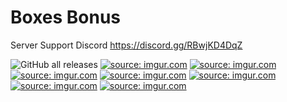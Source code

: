 # Boxes Bonus
Server Support Discord 
https://discord.gg/RBwjKD4DqZ

<img alt="GitHub all releases" src="https://img.shields.io/github/downloads/LuXoKINGGaming/boxes-bonus/total?color=darkgreen&style=for-the-badge">
<a href="https://imgur.com/RTGi8dN"><img src="https://i.imgur.com/RTGi8dN.png" title="source: imgur.com" /></a>
<a href="https://imgur.com/WR9zAh9"><img src="https://i.imgur.com/WR9zAh9.png" title="source: imgur.com" /></a>
<a href="https://imgur.com/zRkDq0b"><img src="https://i.imgur.com/zRkDq0b.png" title="source: imgur.com" /></a>
<a href="https://imgur.com/GlKOg39"><img src="https://i.imgur.com/GlKOg39.png" title="source: imgur.com" /></a>
<a href="https://imgur.com/L4ysA0q"><img src="https://i.imgur.com/L4ysA0q.png" title="source: imgur.com" /></a>
<a href="https://imgur.com/EQl48g1"><img src="https://i.imgur.com/EQl48g1.png" title="source: imgur.com" /></a>
<a href="https://imgur.com/BB5K0Ou"><img src="https://i.imgur.com/BB5K0Ou.png" title="source: imgur.com" /></a>
